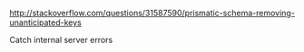 http://stackoverflow.com/questions/31587590/prismatic-schema-removing-unanticipated-keys

Catch internal server errors
